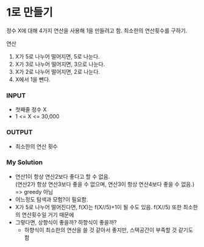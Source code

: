# 1로 만들기

정수 X에 대해 4가지 연산을 사용해 1을 만들려고 함. 
최소한의 연산횟수를 구하기. 

연산
1. X가 5로 나누어 떨어지면, 5로 나눈다. 
2. X가 3로 나누어 떨어지면, 3으로 나눈다.
3. X가 2로 나누어 떨어지면, 2로 나눈다.
4. X에서 1을 뺀다.

### INPUT
- 첫째줄 정수 X
- 1 <= X <= 30,000
  
### OUTPUT
- 최소한의 연산 횟수

### My Solution
- 연산1이 항상 연산2보다 좋다고 할 수 없음.\
(연산2가 항상 연산3보다 좋을 수 없으며, 연산3이 항상 연산4보다 좋을 수 없음.) => greedy 아님
- 어느정도 탐색과 모험?이 필요함. 
- X가 5로 나누어 떨어진다면, f(X)는 f(X//5)+1이 될 수도 있음. f(X//5) 또한 최소한의 연산횟수일 거기 때문에
- 그렇다면, 상향식이 좋을까? 하향식이 좋을까? 
  - 하향식이 최소한의 연산을 쓸 것 같아서 좋지만, 스택공간이 부족할 것 같기도 함